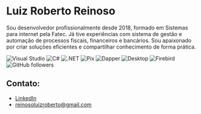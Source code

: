 
# Luiz Roberto Reinoso
Sou desenvolvedor profissionalmente desde 2018, formado em Sistemas para internet pela Fatec. Já tive experiências com sistema de gestão e automação de processos fiscais, financeiros e bancários. Sou apaixonado por criar soluções eficientes e compartilhar conhecimento de forma prática.

<!--### 🤝 Contribuições e Mentoria:
- Organizei processos seletivos para desenvolvedores, com foco em passar conhecimentos práticos.-->

  
![Visual Studio](https://img.shields.io/badge/-Visual%20Studio-5C2D91?style=flat&logo=visual-studio&logoColor=white)
![C#](https://img.shields.io/badge/-C%23-239120?style=flat&logo=c-sharp&logoColor=white)
![.NET](https://img.shields.io/badge/-.NET-512BD4?style=flat&logo=.net&logoColor=white)
![Pix](https://img.shields.io/badge/-API%20Pix-006699?style=flat&logo=api&logoColor=white)
![Dapper](https://img.shields.io/badge/-Dapper-512BD4?style=flat&logo=.net&logoColor=white)
![Desktop](https://img.shields.io/badge/-Desktop%20App-007ACC?style=flat&logo=windows&logoColor=white)
![Firebird](https://img.shields.io/badge/-Firebird%202.5-ff0000?style=flat&logo=firebird&logoColor=white)
![GitHub followers](https://img.shields.io/github/followers/LuizRobertoReinoso?label=Followers&style=social)


## Contato:
- [LinkedIn](https://www.linkedin.com/in/luiz-roberto-reinoso-758108119/)
- reinosoluizroberto@gmail.com
<!--
![GitHub followers](https://img.shields.io/github/followers/LuizRobertoReinoso?label=Followers&style=social)

## ⚙️ Habilidades Principais:
- .NET, C#, Firebird 2.5, DevExpress
- Arquitetura MVP com Services e Repositories

## 🚀 Projetos em Destaque:
- **ERP Desktop**: Sistema de gestão com foco em sincronização offline e online usando PouchDB, CouchDB e PostgreSQL.
- **Order Processing System**: Sistema de processamento de pedidos em .NET Core, utilizando Docker e gerenciamento de filas.

## 🌱 Projetos Pessoais:
- Criação de apresentações educativas sobre .NET e tecnologias relacionadas.

## 📫 Entre em Contato:
- [LinkedIn](https://www.linkedin.com/in/luiz-roberto-reinoso-758108119/)
- E-mail: seu-email@example.com



**LuizRobertoReinoso/LuizRobertoReinoso** is a ✨ _special_ ✨ repository because its `README.md` (this file) appears on your GitHub profile.

Here are some ideas to get you started:

- 🔭 I’m currently working on ...
- 🌱 I’m currently learning ...
- 👯 I’m looking to collaborate on ...
- 🤔 I’m looking for help with ...
- 💬 Ask me about ...
- 📫 How to reach me: ...
- 😄 Pronouns: ...
- ⚡ Fun fact: ...
-->
